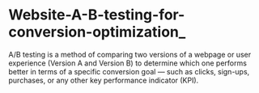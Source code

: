 # Website-A-B-testing-for-conversion-optimization_
A/B testing is a method of comparing two versions of a webpage or user experience (Version A and Version B) to determine which one performs better in terms of a specific conversion goal — such as clicks, sign-ups, purchases, or any other key performance indicator (KPI).  
